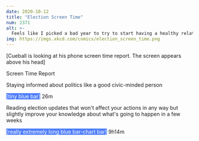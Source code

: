 ```yaml
---
date: 2020-10-12
title: "Election Screen Time"
num: 2371
alt: >-
  Feels like I picked a bad year to try to start having a healthy relationship with political news.
img: https://imgs.xkcd.com/comics/election_screen_time.png
---
```

[Cueball is looking at his phone screen time report. The screen appears above his head]

Screen Time Report

Staying informed about politics like a good civic-minded person

<span style="background-color: #4f7ef9; color: #ffffff">[tiny blue bar]</span> 26m

Reading election updates that won't affect your actions in any way but slightly improve your knowledge about what's going to happen in a few weeks

<span style="background-color: #4f7ef9; color: #ffffff">[really extremely long blue bar-chart bar]</span> 9h14m